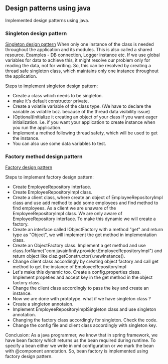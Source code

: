 ## Design patterns using java
Implemented design patterns using java.

### Singleton design pattern
[Singleton design pattern](https://github.com/ayon-das/design-patterns-using-java/tree/main/singleton-design-pattern)
When only one instance of the class is needed throughout the application and its modules. This is also called a shared resource.
Examples - DB connection, Logger instance etc. If we use global variables for data to achieve this, it might resolve our problem
only for reading the data, not for writing. So, this can be resolved by creating a thread safe singleton class, which maintains only one instance throughout the application.

Steps to implement singleton design pattern:
- Create a class which needs to be singleton.
- make it's default constructor private.
- Create a volatile variable of the class type. (We have to declare the variable as volatile bcz. because of the thread data visibility issue)
- (Optional)Initialize it creating an object of your class if you want eager initialization. i.e. if you want your application to create instance when you run the application.
- Implement a method following thread safety, which will be used to get the instance.
- You can also use some data variables to test.

### Factory method design pattern
[Factory design pattern](https://github.com/ayon-das/design-patterns-using-java/tree/main/factory-design-pattern)

Steps to implement factory design pattern:
- Create EmployeeRepository interface.
- Create EmployeeRepositoryImpl class.
- Create a client class, where create an object of EmployeeRepositoryImpl class and use add method to add some employees and find method to find employees. As a client we are unaware of the EmployeeRepositoryImpl class. We are only aware of EmployeeRepository interface. To make this dynamic we will create a factory.
- Create an interface called IObjectFactory with a method "get" and return type as "Object", we will implement the get method in implementation class.
- Create an ObjectFactory class. Implement a get method and use class.forName("com.javainfinity.provider.EmployeeRepositoryImpl") and return object like claz.getConstructor().newInstance().
- Change client class accordingly by creating object factory and call get method to get the instance of EmployeeRepositoryImpl
- Let's make this dynamic too. Create a config.properties class. Implement propeties and accept key in the get method in the object factory class.
- Change the client class accordingly to pass the key and create an instance.
- Now we are done with prototype. what if we have singleton class ?
- Create a singleton annotaion. 
- Implement EmployeeRepositoryImplSingleton class and use singleton annotation.
- Changing the factory class accordingly for singleton. Check the code.
- Change the config file and client class accordingly with singleton key.

Conclusion: As a java programmer, we know that in spring framework, we have bean factory which returns us the bean required during runtime. To specify a bean either we write in xml configuration or we mark the bean with @component annotation. So, bean factory is implemented using factory design pattern.
